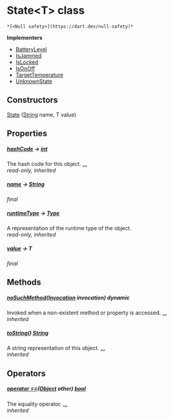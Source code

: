


# State&lt;T> class






    *[<Null safety>](https://dart.dev/null-safety)*








**Implementers**

- [BatteryLevel](../yonomi-sdk/BatteryLevel-class.md)
- [IsJammed](../yonomi-sdk/IsJammed-class.md)
- [IsLocked](../yonomi-sdk/IsLocked-class.md)
- [IsOnOff](../yonomi-sdk/IsOnOff-class.md)
- [TargetTemperature](../yonomi-sdk/TargetTemperature-class.md)
- [UnknownState](../yonomi-sdk/UnknownState-class.md)



## Constructors

[State](../yonomi-sdk/State/State.md) ([String](https://api.flutter.dev/flutter/dart-core/String-class.html) name, T value)

    


## Properties

##### [hashCode](https://api.flutter.dev/flutter/dart-core/Object/hashCode.html) &#8594; [int](https://api.flutter.dev/flutter/dart-core/int-class.html)



The hash code for this object. [...](https://api.flutter.dev/flutter/dart-core/Object/hashCode.html)  
_read-only, inherited_



##### [name](../yonomi-sdk/State/name.md) &#8594; [String](https://api.flutter.dev/flutter/dart-core/String-class.html)



   
_final_



##### [runtimeType](https://api.flutter.dev/flutter/dart-core/Object/runtimeType.html) &#8594; [Type](https://api.flutter.dev/flutter/dart-core/Type-class.html)



A representation of the runtime type of the object.   
_read-only, inherited_



##### [value](../yonomi-sdk/State/value.md) &#8594; T



   
_final_




## Methods

##### [noSuchMethod](https://api.flutter.dev/flutter/dart-core/Object/noSuchMethod.html)([Invocation](https://api.flutter.dev/flutter/dart-core/Invocation-class.html) invocation) dynamic



Invoked when a non-existent method or property is accessed. [...](https://api.flutter.dev/flutter/dart-core/Object/noSuchMethod.html)  
_inherited_



##### [toString](https://api.flutter.dev/flutter/dart-core/Object/toString.html)() [String](https://api.flutter.dev/flutter/dart-core/String-class.html)



A string representation of this object. [...](https://api.flutter.dev/flutter/dart-core/Object/toString.html)  
_inherited_




## Operators

##### [operator ==](https://api.flutter.dev/flutter/dart-core/Object/operator_equals.html)([Object](https://api.flutter.dev/flutter/dart-core/Object-class.html) other) [bool](https://api.flutter.dev/flutter/dart-core/bool-class.html)



The equality operator. [...](https://api.flutter.dev/flutter/dart-core/Object/operator_equals.html)  
_inherited_











